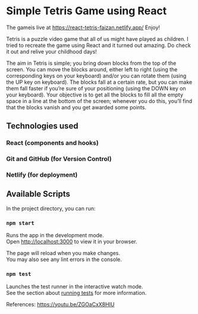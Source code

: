 # Simple Tetris Game using React

The gameis live at https://react-tetris-faizan.netlify.app/ 
Enjoy!

Tetris is a puzzle video game that all of us might have played as children. I tried to recreate the game using React and it turned out amazing. Do check it out and relive your childhood days!

The aim in Tetris is simple; you bring down blocks from the top of the screen. You can move the blocks around, either left to right (using the corresponding keys on your keyboard) and/or you can rotate them (using the UP key on keyboard). The blocks fall at a certain rate, but you can make them fall faster if you’re sure of your positioning (using the DOWN key on your keyboard). Your objective is to get all the blocks to fill all the empty space in a line at the bottom of the screen; whenever you do this, you’ll find that the blocks vanish and you get awarded some points.

## Technologies used
### React (components and hooks)
### Git and GitHub (for Version Control)
### Netlify (for deployment)

## Available Scripts

In the project directory, you can run:

### `npm start`

Runs the app in the development mode.\
Open [http://localhost:3000](http://localhost:3000) to view it in your browser.

The page will reload when you make changes.\
You may also see any lint errors in the console.

### `npm test`

Launches the test runner in the interactive watch mode.\
See the section about [running tests](https://facebook.github.io/create-react-app/docs/running-tests) for more information.

References: https://youtu.be/ZGOaCxX8HIU

